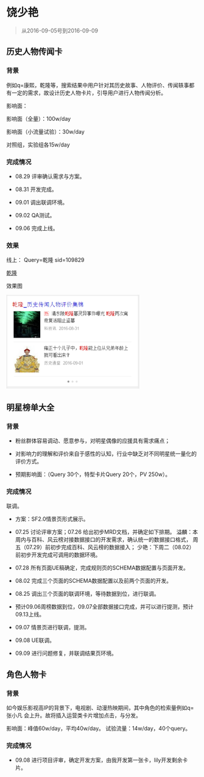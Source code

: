 # 饶少艳

> 从2016-09-05号到2016-09-09


## 历史人物传闻卡

### 背景

例如q=康熙，乾隆等，搜索结果中用户针对其历史故事、人物评价、传闻轶事都有一定的需求，故设计历史人物卡片，引导用户进行人物传闻分析。

影响面：

影响面（全量）：100w/day

影响面（小流量试验）：30w/day

对照组，实验组各15w/day

### 完成情况

* 08.29 评审确认需求与方案。

* 08.31 开发完成。

* 09.01 调出联调环境。

* 09.02 QA测试。

* 09.06 完成上线。

### 效果

线上： Query=乾隆 sid=109829

[乾隆](https://m.baidu.com/s?word=%E4%B9%BE%E9%9A%86&sid=109829)

效果图

<img src="img/raoshaoyan/rsy01.png" width='350px'>



## 明星榜单大全

### 背景

* 粉丝群体容易调动、愿意参与，对明星偶像的应援具有需求痛点；

* 对影响力的理解和评价来自于感性的认知，行业中缺乏对不同明星统一量化的评价方式。

* 预期影响面：（Query 30个，特型卡片Query 20个，PV 250w）。

### 完成情况

联调。

* 方案：SF2.0情景页形式展示。

* 07.25 讨论评审方案；07.26 给出初步MRD文档，并确定如下排期。
	溢麟：本周内与百科、风云榜对接数据接口的开发需求，确认统一的数据接口格式，
周五（07.29）前初步完成百科、风云榜的数据接入；
	少艳：下周二（08.02）前初步开发完成可调用的数据环境。

* 07.28 所有页面UE稿确定，完成规则页的SCHEMA数据配置与页面开发。

* 08.02 完成三个页面的SCHEMA数据配置以及前两个页面的开发。

* 08.25 调出三个页面的联调环境，等待数据到位，进行联调。

* 预计09.06周榜数据到位，09.07全部数据接口完成，并可以进行提测，预计09.13上线。

* 09.07 情景页进行联调，提测。

* 09.08 UE联调。

* 09.09 进行问题修复，并联调结果页环境。




## 角色人物卡

### 背景

如今娱乐影视高IP的背景下，电视剧、动漫热映期间，其中角色的检索量例如q=张小凡 会上升。故将插入运营类卡片增加点击，与分发。

影响面：峰值60w/day，平均40w/day。
试验流量：14w/day，40个query。

### 完成情况

* 09.08 进行项目评审，确定开发方案，由我开发第一张卡，lily开发剩余卡片。





